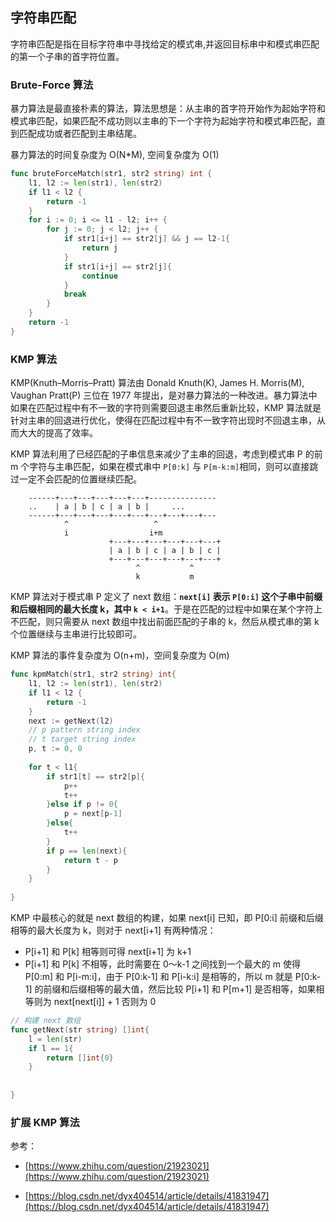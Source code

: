 ## 字符串匹配

字符串匹配是指在目标字符串中寻找给定的模式串,并返回目标串中和模式串匹配的第一个子串的首字符位置。

### Brute-Force 算法

暴力算法是最直接朴素的算法，算法思想是：从主串的首字符开始作为起始字符和模式串匹配，如果匹配不成功则以主串的下一个字符为起始字符和模式串匹配，直到匹配成功或者匹配到主串结尾。

暴力算法的时间复杂度为 O(N*M), 空间复杂度为 O(1)

```go
func bruteForceMatch(str1, str2 string) int {
    l1, l2 := len(str1), len(str2)
    if l1 < l2 {
		return -1
	}
    for i := 0; i <= l1 - l2; i++ {
        for j := 0; j < l2; j++ {
            if str1[i+j] == str2[j] && j == l2-1{
                return j
            }
            if str1[i+j] == str2[j]{
                continue
            }
            break
        }
    }
    return -1
}
```

### KMP 算法

KMP(Knuth–Morris–Pratt) 算法由 Donald Knuth(K), James H. Morris(M), Vaughan Pratt(P) 三位在 1977 年提出，是对暴力算法的一种改进。暴力算法中如果在匹配过程中有不一致的字符则需要回退主串然后重新比较，KMP 算法就是针对主串的回退进行优化，使得在匹配过程中有不一致字符出现时不回退主串，从而大大的提高了效率。

KMP 算法利用了已经匹配的子串信息来减少了主串的回退，考虑到模式串 P 的前 m 个字符与主串匹配，如果在模式串中 `P[0:k]` 与 `P[m-k:m]`相同，则可以直接跳过一定不会匹配的位置继续匹配。

```
    ------+---+---+---+---+---+---------------
    ..    | a | b | c | a | b |     ...
    ------+---+---+---+---+---+---+---+---+---
            ^                   ^
            i                  i+m
                      +---+---+---+---+---+---+
                      | a | b | c | a | b | c |
                      +---+---+---+---+---+---+
                            ^           ^
                            k           m
```
KMP 算法对于模式串 P 定义了 next 数组：**`next[i]` 表示 `P[0:i]` 这个子串中前缀和后缀相同的最大长度 k，其中 `k < i+1`**。于是在匹配的过程中如果在某个字符上不匹配，则只需要从 next 数组中找出前面匹配的子串的 k，然后从模式串的第 k 个位置继续与主串进行比较即可。

KMP 算法的事件复杂度为 O(n+m)，空间复杂度为 O(m)

```go
func kpmMatch(str1, str2 string) int{
    l1, l2 := len(str1), len(str2)
    if l1 < l2 {
		return -1
    }
    next := getNext(l2)
    // p pattern string index
    // t target string index
    p, t := 0, 0
    
    for t < l1{
        if str1[t] == str2[p]{
            p++
            t++
        }else if p != 0{
            p = next[p-1]
        }else{
            t++
        }
        if p == len(next){
            return t - p
        }
    }
    
}
```
KMP 中最核心的就是 next 数组的构建，如果 next[i] 已知，即 P[0:i] 前缀和后缀相等的最大长度为 k，则对于 next[i+1] 有两种情况：
- P[i+1] 和 P[k] 相等则可得 next[i+1] 为 k+1
- P[i+1] 和 P[k] 不相等，此时需要在 0～k-1 之间找到一个最大的 m 使得 P[0:m] 和 P[i-m:i]，由于 P[0:k-1] 和 P[i-k:i] 是相等的，所以 m 就是 P[0:k-1] 的前缀和后缀相等的最大值，然后比较 P[i+1] 和 P[m+1] 是否相等，如果相等则为 next[next[i]] + 1 否则为 0
```go
// 构建 next 数组
func getNext(str string) []int{
    l = len(str)
    if l == 1{
        return []int{0}
    }
    
    
}
```

### 扩展 KMP 算法


参考：
- [https://www.zhihu.com/question/21923021](https://www.zhihu.com/question/21923021)

- [https://blog.csdn.net/dyx404514/article/details/41831947](https://blog.csdn.net/dyx404514/article/details/41831947)